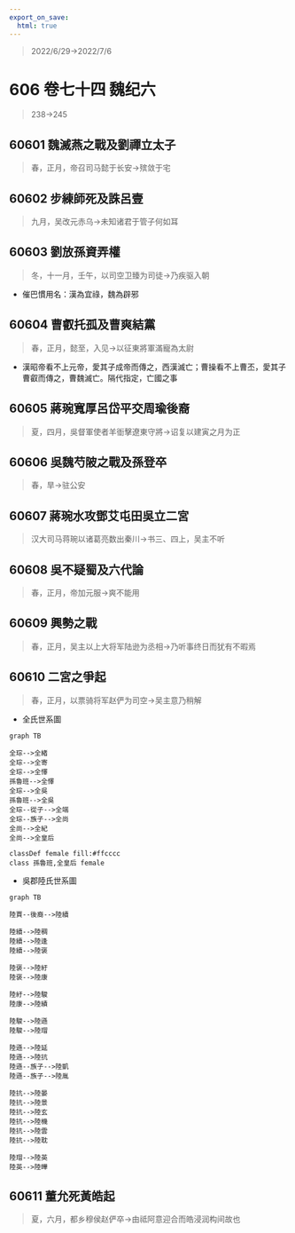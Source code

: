 ```yaml
---
export_on_save:
  html: true
---
```


> 2022/6/29->2022/7/6

# 606 卷七十四 魏纪六

> 238->245

## 60601 魏滅燕之戰及劉禪立太子
> 春，正月，帝召司马懿于长安->殡敛于宅

## 60602 步練師死及誅呂壹
> 九月，吴改元赤乌->未知诸君于管子何如耳

## 60603 劉放孫資弄權
> 冬，十一月，壬午，以司空卫臻为司徒->乃疾驱入朝
- 催巴慣用名：漢為宜祿，魏為辟邪

## 60604 曹叡托孤及曹爽結黨
> 春，正月，懿至，入见->以征東將軍滿寵為太尉
- 漢昭帝看不上元帝，愛其子成帝而傳之，西漢滅亡；曹操看不上曹丕，愛其子曹叡而傳之，曹魏滅亡。隔代指定，亡國之事

## 60605 蔣琬寬厚呂岱平交周瑜後裔
> 夏，四月，吳督軍使者羊衜擊遼東守將->诏复以建寅之月为正

## 60606 吳魏芍陂之戰及孫登卒
> 春，旱->驻公安

## 60607 蔣琬水攻鄧艾屯田吳立二宮
> 汉大司马蒋琬以诸葛亮数出秦川->书三、四上，吴主不听

## 60608 吳不疑蜀及六代論
> 春，正月，帝加元服->爽不能用

## 60609 興勢之戰
> 春，正月，吴主以上大将军陆逊为丞相->乃听事终日而犹有不暇焉

## 60610 二宮之爭起
> 春，正月，以票骑将军赵俨为司空->吴主意乃稍解
- 全氏世系圖

```mermaid
graph TB

全琮-->全緒
全琮-->全寄
全琮-->全懌
孫魯班-->全懌
全琮-->全吳
孫魯班-->全吳
全琮--從子-->全端
全琮--族子-->全尚
全尚-->全紀
全尚-->全皇后

classDef female fill:#ffcccc
class 孫魯班,全皇后 female
```

- 吳郡陸氏世系圖

```mermaid
graph TB

陸賈--後裔-->陸續

陸續-->陸稠
陸續-->陸逢
陸續-->陸褒

陸褒-->陸紆
陸褒-->陸康

陸紆-->陸駿
陸康-->陸績

陸駿-->陸遜
陸駿-->陸瑁

陸遜-->陸延
陸遜-->陸抗
陸遜--族子-->陸凱
陸遜--族子-->陸胤

陸抗-->陸晏
陸抗-->陸景
陸抗-->陸玄
陸抗-->陸機
陸抗-->陸雲
陸抗-->陸耽

陸瑁-->陸英
陸英-->陸曄

```

## 60611 董允死黃皓起
> 夏，六月，都乡穆侯赵俨卒->由祗阿意迎合而皓浸润构间故也
